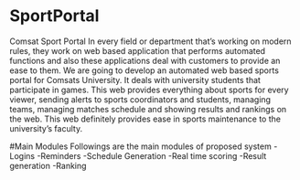# SportPortal
Comsat Sport Portal
In every field or department that’s working on modern rules, they work on web based application that performs automated functions and also these applications deal with customers to provide an ease to them. We are going to develop an automated web based sports portal for Comsats University. It deals with university students that participate in games. This web provides everything about sports for every viewer, sending alerts to sports coordinators and students, managing teams, managing matches schedule and showing results and rankings on the web. This web definitely provides ease in sports maintenance to the university’s faculty.

#Main Modules
Followings are the main modules of proposed system
   -Logins
   -Reminders
   -Schedule Generation
   -Real time scoring
   -Result generation
   -Ranking
